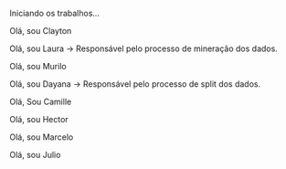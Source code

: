 Iniciando os trabalhos...

Olá, sou Clayton

Olá, sou Laura -> Responsável pelo processo de mineração dos dados.

Olá, sou Murilo

Olá, sou Dayana -> Responsável pelo processo de split dos dados.

Olá, Sou Camille

Olá, sou Hector

Olá, sou Marcelo

Olá, sou Julio
